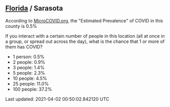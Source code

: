 
## [Florida](/united-states/florida) / Sarasota

According to [MicroCOVID.org](http://microcovid.org),
the "Estimated Prevalence" of COVID in this county is 0.5%

If you interact with a certain number of people in this location
(all at once in a group, or spread out across the day), what is the chance that
1 or more of them has COVID?

- 1 person: 0.5%
- 2 people: 0.9%
- 3 people: 1.4%
- 5 people: 2.3%
- 10 people: 4.5%
- 25 people: 11.0%
- 100 people: 37.2%

Last updated: 2021-04-02 00:50:02.842120 UTC
